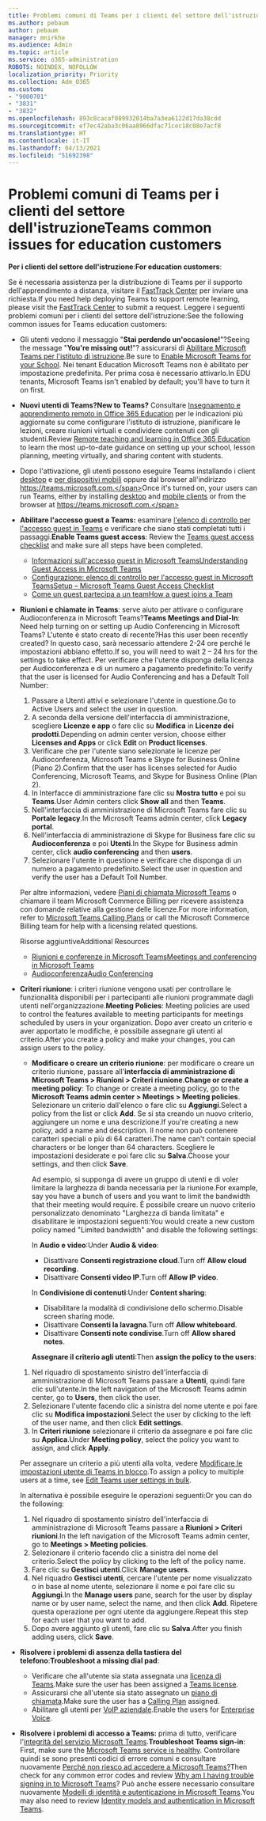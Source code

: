 ```yaml
---
title: Problemi comuni di Teams per i clienti del settore dell'istruzione
ms.author: pebaum
author: pebaum
manager: mnirkhe
ms.audience: Admin
ms.topic: article
ms.service: o365-administration
ROBOTS: NOINDEX, NOFOLLOW
localization_priority: Priority
ms.collection: Adm_O365
ms.custom:
- "9000701"
- "3831"
- "3832"
ms.openlocfilehash: 893c8cacaf089932014ba7a3ea6122d17da38cdd
ms.sourcegitcommit: ef7ec42aba3c06aa8966dfac71cec18c08e7acf8
ms.translationtype: HT
ms.contentlocale: it-IT
ms.lasthandoff: 04/13/2021
ms.locfileid: "51692398"
---
```

# <a name="teams-common-issues-for-education-customers"></a><span data-ttu-id="a97e0-102">Problemi comuni di Teams per i clienti del settore dell'istruzione</span><span class="sxs-lookup"><span data-stu-id="a97e0-102">Teams common issues for education customers</span></span>

<span data-ttu-id="a97e0-103">**Per i clienti del settore dell'istruzione**:</span><span class="sxs-lookup"><span data-stu-id="a97e0-103">**For education customers**:</span></span>

<span data-ttu-id="a97e0-104">Se è necessaria assistenza per la distribuzione di Teams per il supporto dell'apprendimento a distanza, visitare il [FastTrack Center](https://www.microsoft.com/fasttrack) per inviare una richiesta.</span><span class="sxs-lookup"><span data-stu-id="a97e0-104">If you need help deploying Teams to support remote learning, please visit the [FastTrack Center](https://www.microsoft.com/fasttrack) to submit a request.</span></span> <span data-ttu-id="a97e0-105">Leggere i seguenti problemi comuni per i clienti del settore dell'istruzione:</span><span class="sxs-lookup"><span data-stu-id="a97e0-105">See the following common issues for Teams education customers:</span></span>

- <span data-ttu-id="a97e0-106">Gli utenti vedono il messaggio "**Stai perdendo un'occasione!**"?</span><span class="sxs-lookup"><span data-stu-id="a97e0-106">Seeing the message "**You're missing out!**"?</span></span> <span data-ttu-id="a97e0-107">assicurarsi di [Abilitare Microsoft Teams per l'istituto di istruzione](https://docs.microsoft.com/microsoft-365/education/intune-edu-trial/enable-microsoft-teams).</span><span class="sxs-lookup"><span data-stu-id="a97e0-107">Be sure to [Enable Microsoft Teams for your School](https://docs.microsoft.com/microsoft-365/education/intune-edu-trial/enable-microsoft-teams).</span></span> <span data-ttu-id="a97e0-108">Nei tenant Education Microsoft Teams non è abilitato per impostazione predefinita. Per prima cosa è necessario attivarlo.</span><span class="sxs-lookup"><span data-stu-id="a97e0-108">In EDU tenants, Microsoft Teams isn't enabled by default; you'll have to turn it on first.</span></span>

- <span data-ttu-id="a97e0-109">**Nuovi utenti di Teams?**</span><span class="sxs-lookup"><span data-stu-id="a97e0-109">**New to Teams?**</span></span> <span data-ttu-id="a97e0-110">Consultare [Insegnamento e apprendimento remoto in Office 365 Education](https://support.office.com/article/remote-teaching-and-learning-in-office-365-education-f651ccae-7b65-478b-8366-51bb884025c4) per le indicazioni più aggiornate su come configurare l'istituto di istruzione, pianificare le lezioni, creare riunioni virtuali e condividere contenuti con gli studenti.</span><span class="sxs-lookup"><span data-stu-id="a97e0-110">Review [Remote teaching and learning in Office 365 Education](https://support.office.com/article/remote-teaching-and-learning-in-office-365-education-f651ccae-7b65-478b-8366-51bb884025c4) to learn the most up-to-date guidance on setting up your school, lesson planning, meeting virtually, and sharing content with students.</span></span>

- <span data-ttu-id="a97e0-111">Dopo l'attivazione, gli utenti possono eseguire Teams installando i client [desktop](https://docs.microsoft.com/MicrosoftTeams/get-clients#desktop-client) e [per dispositivi mobili](https://docs.microsoft.com/MicrosoftTeams/get-clients#mobile-clients) oppure dal browser all'indirizzo https://teams.microsoft.com.</span><span class="sxs-lookup"><span data-stu-id="a97e0-111">Once it's turned on, your users can run Teams, either by installing [desktop](https://docs.microsoft.com/MicrosoftTeams/get-clients#desktop-client) and [mobile clients](https://docs.microsoft.com/MicrosoftTeams/get-clients#mobile-clients) or from the browser at https://teams.microsoft.com.</span></span>

- <span data-ttu-id="a97e0-112">**Abilitare l'accesso guest a Teams:** esaminare [l'elenco di controllo per l'accesso guest in Teams](https://docs.microsoft.com/microsoftteams/guest-access-checklist) e verificare che siano stati completati tutti i passaggi.</span><span class="sxs-lookup"><span data-stu-id="a97e0-112">**Enable Teams guest access**: Review the [Teams guest access checklist](https://docs.microsoft.com/microsoftteams/guest-access-checklist) and make sure all steps have been completed.</span></span>
    - [<span data-ttu-id="a97e0-113">Informazioni sull'accesso guest in Microsoft Teams</span><span class="sxs-lookup"><span data-stu-id="a97e0-113">Understanding Guest Access in Microsoft Teams</span></span>](https://docs.microsoft.com/microsoftteams/guest-access)
    - [<span data-ttu-id="a97e0-114">Configurazione: elenco di controllo per l'accesso guest in Microsoft Teams</span><span class="sxs-lookup"><span data-stu-id="a97e0-114">Setup – Microsoft Teams Guest Access Checklist</span></span>](https://docs.microsoft.com/microsoftteams/guest-access-checklist)
    - [<span data-ttu-id="a97e0-115">Come un guest partecipa a un team</span><span class="sxs-lookup"><span data-stu-id="a97e0-115">How a guest joins a Team</span></span>](https://docs.microsoft.com/microsoftteams/guest-joins)

- <span data-ttu-id="a97e0-116">**Riunioni e chiamate in Teams**: serve aiuto per attivare o configurare Audioconferenza in Microsoft Teams?</span><span class="sxs-lookup"><span data-stu-id="a97e0-116">**Teams Meetings and Dial-In**: Need help turning on or setting up Audio Conferencing in Microsoft Teams?</span></span> <span data-ttu-id="a97e0-117">L'utente è stato creato di recente?</span><span class="sxs-lookup"><span data-stu-id="a97e0-117">Has this user been recently created?</span></span> <span data-ttu-id="a97e0-118">In questo caso, sarà necessario attendere 2-24 ore perché le impostazioni abbiano effetto.</span><span class="sxs-lookup"><span data-stu-id="a97e0-118">If so, you will need to wait 2 – 24 hrs for the settings to take effect.</span></span> <span data-ttu-id="a97e0-119">Per verificare che l'utente disponga della licenza per Audioconferenza e di un numero a pagamento predefinito:</span><span class="sxs-lookup"><span data-stu-id="a97e0-119">To verify that the user is licensed for Audio Conferencing and has a Default Toll Number:</span></span>
    1. <span data-ttu-id="a97e0-120">Passare a Utenti attivi e selezionare l'utente in questione.</span><span class="sxs-lookup"><span data-stu-id="a97e0-120">Go to Active Users and select the user in question.</span></span>
    2. <span data-ttu-id="a97e0-121">A seconda della versione dell'interfaccia di amministrazione, scegliere **Licenze e app** o fare clic su **Modifica** in **Licenze dei prodotti**.</span><span class="sxs-lookup"><span data-stu-id="a97e0-121">Depending on admin center version, choose either **Licenses and Apps** or click **Edit** on **Product licenses**.</span></span>
    3. <span data-ttu-id="a97e0-122">Verificare che per l'utente siano selezionate le licenze per Audioconferenza, Microsoft Teams e Skype for Business Online (Piano 2).</span><span class="sxs-lookup"><span data-stu-id="a97e0-122">Confirm that the user has licenses selected for Audio Conferencing, Microsoft Teams, and Skype for Business Online (Plan 2).</span></span>
    4. <span data-ttu-id="a97e0-123">In Interfacce di amministrazione fare clic su **Mostra tutto** e poi su **Teams**.</span><span class="sxs-lookup"><span data-stu-id="a97e0-123">User Admin centers click **Show all** and then **Teams**.</span></span>
    5. <span data-ttu-id="a97e0-124">Nell'interfaccia di amministrazione di Microsoft Teams fare clic su **Portale legacy**.</span><span class="sxs-lookup"><span data-stu-id="a97e0-124">In the Microsoft Teams admin center, click **Legacy portal**.</span></span>
    6. <span data-ttu-id="a97e0-125">Nell'interfaccia di amministrazione di Skype for Business fare clic su **Audioconferenza** e poi **Utenti**.</span><span class="sxs-lookup"><span data-stu-id="a97e0-125">In the Skype for Business admin center, click **audio conferencing** and then **users**.</span></span>
    7. <span data-ttu-id="a97e0-126">Selezionare l'utente in questione e verificare che disponga di un numero a pagamento predefinito.</span><span class="sxs-lookup"><span data-stu-id="a97e0-126">Select the user in question and verify the user has a Default Toll Number.</span></span>

    <span data-ttu-id="a97e0-127">Per altre informazioni, vedere [Piani di chiamata Microsoft Teams](https://docs.microsoft.com/microsoftteams/calling-plans-for-office-365) o chiamare il team Microsoft Commerce Billing per ricevere assistenza con domande relative alla gestione delle licenze.</span><span class="sxs-lookup"><span data-stu-id="a97e0-127">For more information, refer to [Microsoft Teams Calling Plans](https://docs.microsoft.com/microsoftteams/calling-plans-for-office-365) or call the Microsoft Commerce Billing team for help with a licensing related questions.</span></span>

    <span data-ttu-id="a97e0-128">Risorse aggiuntive</span><span class="sxs-lookup"><span data-stu-id="a97e0-128">Additional Resources</span></span>

    - [<span data-ttu-id="a97e0-129">Riunioni e conferenze in Microsoft Teams</span><span class="sxs-lookup"><span data-stu-id="a97e0-129">Meetings and conferencing in Microsoft Teams</span></span>](https://docs.microsoft.com/microsoftteams/deploy-meetings-microsoft-teams-landing-page)
    - [<span data-ttu-id="a97e0-130">Audioconferenza</span><span class="sxs-lookup"><span data-stu-id="a97e0-130">Audio Conferencing</span></span>](https://docs.microsoft.com/microsoftteams/audio-conferencing-in-office-365)

- <span data-ttu-id="a97e0-131">**Criteri riunione**: i criteri riunione vengono usati per controllare le funzionalità disponibili per i partecipanti alle riunioni programmate dagli utenti nell'organizzazione.</span><span class="sxs-lookup"><span data-stu-id="a97e0-131">**Meeting Policies**: Meeting policies are used to control the features available to meeting participants for meetings scheduled by users in your organization.</span></span> <span data-ttu-id="a97e0-132">Dopo aver creato un criterio e aver apportato le modifiche, è possibile assegnare gli utenti al criterio.</span><span class="sxs-lookup"><span data-stu-id="a97e0-132">After you create a policy and make your changes, you can assign users to the policy.</span></span>

    - <span data-ttu-id="a97e0-133">**Modificare o creare un criterio riunione**: per modificare o creare un criterio riunione, passare all'**interfaccia di amministrazione di Microsoft Teams > Riunioni > Criteri riunione**.</span><span class="sxs-lookup"><span data-stu-id="a97e0-133">**Change or create a meeting policy**: To change or create a meeting policy, go to the **Microsoft Teams admin center > Meetings > Meeting policies**.</span></span> <span data-ttu-id="a97e0-134">Selezionare un criterio dall'elenco o fare clic su **Aggiungi**.</span><span class="sxs-lookup"><span data-stu-id="a97e0-134">Select a policy from the list or click **Add**.</span></span> <span data-ttu-id="a97e0-135">Se si sta creando un nuovo criterio, aggiungere un nome e una descrizione.</span><span class="sxs-lookup"><span data-stu-id="a97e0-135">If you're creating a new policy, add a name and description.</span></span> <span data-ttu-id="a97e0-136">Il nome non può contenere caratteri speciali o più di 64 caratteri.</span><span class="sxs-lookup"><span data-stu-id="a97e0-136">The name can't contain special characters or be longer than 64 characters.</span></span> <span data-ttu-id="a97e0-137">Scegliere le impostazioni desiderate e poi fare clic su **Salva**.</span><span class="sxs-lookup"><span data-stu-id="a97e0-137">Choose your settings, and then click **Save**.</span></span> 
    
        <span data-ttu-id="a97e0-138">Ad esempio, si supponga di avere un gruppo di utenti e di voler limitare la larghezza di banda necessaria per la riunione.</span><span class="sxs-lookup"><span data-stu-id="a97e0-138">For example, say you have a bunch of users and you want to limit the bandwidth that their meeting would require.</span></span> <span data-ttu-id="a97e0-139">È possibile creare un nuovo criterio personalizzato denominato "Larghezza di banda limitata" e disabilitare le impostazioni seguenti:</span><span class="sxs-lookup"><span data-stu-id="a97e0-139">You would create a new custom policy named "Limited bandwidth" and disable the following settings:</span></span>

        <span data-ttu-id="a97e0-140">In **Audio e video**:</span><span class="sxs-lookup"><span data-stu-id="a97e0-140">Under **Audio & video**:</span></span>
        - <span data-ttu-id="a97e0-141">Disattivare **Consenti registrazione cloud**.</span><span class="sxs-lookup"><span data-stu-id="a97e0-141">Turn off **Allow cloud recording**.</span></span>
        - <span data-ttu-id="a97e0-142">Disattivare **Consenti video IP**.</span><span class="sxs-lookup"><span data-stu-id="a97e0-142">Turn off **Allow IP video**.</span></span>

        <span data-ttu-id="a97e0-143">In **Condivisione di contenuti**:</span><span class="sxs-lookup"><span data-stu-id="a97e0-143">Under **Content sharing**:</span></span>

        - <span data-ttu-id="a97e0-144">Disabilitare la modalità di condivisione dello schermo.</span><span class="sxs-lookup"><span data-stu-id="a97e0-144">Disable screen sharing mode.</span></span>
        - <span data-ttu-id="a97e0-145">Disattivare **Consenti la lavagna**.</span><span class="sxs-lookup"><span data-stu-id="a97e0-145">Turn off **Allow whiteboard**.</span></span>
        - <span data-ttu-id="a97e0-146">Disattivare **Consenti note condivise**.</span><span class="sxs-lookup"><span data-stu-id="a97e0-146">Turn off **Allow shared notes**.</span></span>

        <span data-ttu-id="a97e0-147">**Assegnare il criterio agli utenti**:</span><span class="sxs-lookup"><span data-stu-id="a97e0-147">Then **assign the policy to the users**:</span></span>

    1. <span data-ttu-id="a97e0-148">Nel riquadro di spostamento sinistro dell'interfaccia di amministrazione di Microsoft Teams passare a **Utenti**, quindi fare clic sull'utente.</span><span class="sxs-lookup"><span data-stu-id="a97e0-148">In the left navigation of the Microsoft Teams admin center, go to **Users**, then click the user.</span></span>
    2. <span data-ttu-id="a97e0-149">Selezionare l'utente facendo clic a sinistra del nome utente e poi fare clic su **Modifica impostazioni**.</span><span class="sxs-lookup"><span data-stu-id="a97e0-149">Select the user by clicking to the left of the user name, and then click **Edit settings**.</span></span>
    3. <span data-ttu-id="a97e0-150">In **Criteri riunione** selezionare il criterio da assegnare e poi fare clic su **Applica**.</span><span class="sxs-lookup"><span data-stu-id="a97e0-150">Under **Meeting policy**, select the policy you want to assign, and click **Apply**.</span></span>

    <span data-ttu-id="a97e0-151">Per assegnare un criterio a più utenti alla volta, vedere [Modificare le impostazioni utente di Teams in blocco](https://docs.microsoft.com/microsoftteams/edit-user-settings-in-bulk).</span><span class="sxs-lookup"><span data-stu-id="a97e0-151">To assign a policy to multiple users at a time, see [Edit Teams user settings in bulk](https://docs.microsoft.com/microsoftteams/edit-user-settings-in-bulk).</span></span>

    <span data-ttu-id="a97e0-152">In alternativa è possibile eseguire le operazioni seguenti:</span><span class="sxs-lookup"><span data-stu-id="a97e0-152">Or you can do the following:</span></span>
    1. <span data-ttu-id="a97e0-153">Nel riquadro di spostamento sinistro dell'interfaccia di amministrazione di Microsoft Teams passare a **Riunioni > Criteri riunioni**.</span><span class="sxs-lookup"><span data-stu-id="a97e0-153">In the left navigation of the Microsoft Teams admin center, go to **Meetings > Meeting policies**.</span></span>
    2. <span data-ttu-id="a97e0-154">Selezionare il criterio facendo clic a sinistra del nome del criterio.</span><span class="sxs-lookup"><span data-stu-id="a97e0-154">Select the policy by clicking to the left of the policy name.</span></span>
    3. <span data-ttu-id="a97e0-155">Fare clic su **Gestisci utenti**.</span><span class="sxs-lookup"><span data-stu-id="a97e0-155">Click **Manage users**.</span></span>
    4. <span data-ttu-id="a97e0-156">Nel riquadro **Gestisci utenti**, cercare l'utente per nome visualizzato o in base al nome utente, selezionare il nome e poi fare clic su **Aggiungi**.</span><span class="sxs-lookup"><span data-stu-id="a97e0-156">In the **Manage users** pane, search for the user by display name or by user name, select the name, and then click **Add**.</span></span> <span data-ttu-id="a97e0-157">Ripetere questa operazione per ogni utente da aggiungere.</span><span class="sxs-lookup"><span data-stu-id="a97e0-157">Repeat this step for each user that you want to add.</span></span>
    5. <span data-ttu-id="a97e0-158">Dopo avere aggiunto gli utenti, fare clic su **Salva**.</span><span class="sxs-lookup"><span data-stu-id="a97e0-158">After you finish adding users, click **Save**.</span></span>

- <span data-ttu-id="a97e0-159">**Risolvere i problemi di assenza della tastiera del telefono**:</span><span class="sxs-lookup"><span data-stu-id="a97e0-159">**Troubleshoot a missing dial pad**:</span></span>
    - <span data-ttu-id="a97e0-160">Verificare che all'utente sia stata assegnata una [licenza di Teams](https://docs.microsoft.com/MicrosoftTeams/assign-teams-licenses).</span><span class="sxs-lookup"><span data-stu-id="a97e0-160">Make sure the user has been assigned a [Teams license](https://docs.microsoft.com/MicrosoftTeams/assign-teams-licenses).</span></span>
    - <span data-ttu-id="a97e0-161">Assicurarsi che all'utente sia stato assegnato un [piano di chiamata](https://docs.microsoft.com/MicrosoftTeams/calling-plan-landing-page).</span><span class="sxs-lookup"><span data-stu-id="a97e0-161">Make sure the user has a [Calling Plan](https://docs.microsoft.com/MicrosoftTeams/calling-plan-landing-page) assigned.</span></span>
    - <span data-ttu-id="a97e0-162">Abilitare gli utenti per [VoIP aziendale](https://docs.microsoft.com/skypeforbusiness/skype-for-business-hybrid-solutions/plan-your-phone-system-cloud-pbx-solution/enable-users-for-enterprise-voice-online-and-phone-system-voicemail#to-enable-your-users-for-phone-system-in-office-365-voice-and-voicemail).</span><span class="sxs-lookup"><span data-stu-id="a97e0-162">Enable the users for [Enterprise Voice](https://docs.microsoft.com/skypeforbusiness/skype-for-business-hybrid-solutions/plan-your-phone-system-cloud-pbx-solution/enable-users-for-enterprise-voice-online-and-phone-system-voicemail#to-enable-your-users-for-phone-system-in-office-365-voice-and-voicemail).</span></span>

- <span data-ttu-id="a97e0-163">**Risolvere i problemi di accesso a Teams:** prima di tutto, verificare l'[integrità del servizio Microsoft Teams](https://admin.microsoft.com/Adminportal/Home?source=applauncher#/servicehealth).</span><span class="sxs-lookup"><span data-stu-id="a97e0-163">**Troubleshoot Teams sign-in**: First, make sure the [Microsoft Teams service is healthy](https://admin.microsoft.com/Adminportal/Home?source=applauncher#/servicehealth).</span></span> <span data-ttu-id="a97e0-164">Controllare quindi se sono presenti codici di errore comuni e consultare nuovamente [Perché non riesco ad accedere a Microsoft Teams?](https://support.office.com/article/a02f683b-61a3-4008-9447-ee60c5593b0f)</span><span class="sxs-lookup"><span data-stu-id="a97e0-164">Then check for any common error codes and review [Why am I having trouble signing in to Microsoft Teams](https://support.office.com/article/a02f683b-61a3-4008-9447-ee60c5593b0f)?</span></span> <span data-ttu-id="a97e0-165">Può anche essere necessario consultare nuovamente [Modelli di identità e autenticazione in Microsoft Teams](https://docs.microsoft.com/MicrosoftTeams/identify-models-authentication).</span><span class="sxs-lookup"><span data-stu-id="a97e0-165">You may also need to review [Identity models and authentication in Microsoft Teams](https://docs.microsoft.com/MicrosoftTeams/identify-models-authentication).</span></span>
